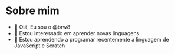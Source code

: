 # Sobre mim

- 👋 Olá, Eu sou o @brw8
- 👀 Estou interessado em aprender novas linguagens 
- 🌱 Estou aprendendo a programar recentemente a linguagem de JavaScript e Scratch


<!---
brw8/brw8 is a ✨ special ✨ repository because its `README.md` (this file) appears on your GitHub profile.
You can click the Preview link to take a look at your changes.
--->
